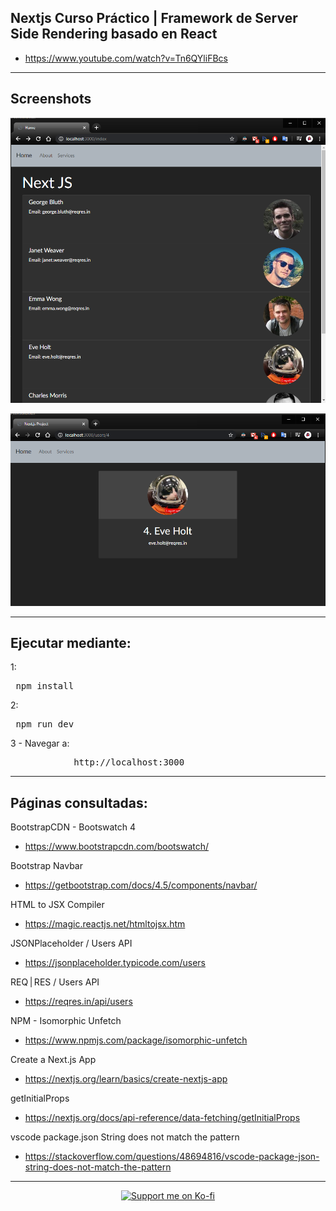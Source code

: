 ## Nextjs Curso Práctico | Framework de Server Side Rendering basado en React

- https://www.youtube.com/watch?v=Tn6QYliFBcs

---

## Screenshots

<p align="center">
        <img src="Screenshot_Home.png" alt="Next JS - Jonatandb"/>
</p>

<p align="center">
        <img src="Screenshot_UserProfile.png" alt="Next JS - Jonatandb"/>
</p>

---

## Ejecutar mediante:

1:

<pre>
 npm install
</pre>

2:

<pre>
 npm run dev
</pre>

3 - Navegar a:

<pre>
            http://localhost:3000
</pre>

---

## Páginas consultadas:

BootstrapCDN - Bootswatch 4

- https://www.bootstrapcdn.com/bootswatch/

Bootstrap Navbar

- https://getbootstrap.com/docs/4.5/components/navbar/

HTML to JSX Compiler

- https://magic.reactjs.net/htmltojsx.htm

JSONPlaceholder / Users API

- https://jsonplaceholder.typicode.com/users

REQ | RES / Users API

- https://reqres.in/api/users

NPM - Isomorphic Unfetch

- https://www.npmjs.com/package/isomorphic-unfetch

Create a Next.js App

- https://nextjs.org/learn/basics/create-nextjs-app

getInitialProps

- https://nextjs.org/docs/api-reference/data-fetching/getInitialProps

vscode package.json String does not match the pattern

- https://stackoverflow.com/questions/48694816/vscode-package-json-string-does-not-match-the-pattern

---

<p align="center">
    <a href="https://ko-fi.com/L3L31N4GV" target="_blank">
            <img src="https://www.ko-fi.com/img/githubbutton_sm.svg" alt="Support me on Ko-fi"/>
    </a>
</p>
